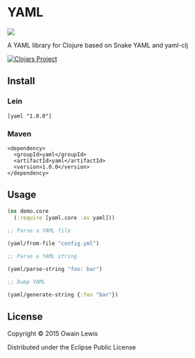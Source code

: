 # YAML

![](https://travis-ci.org/owainlewis/yaml.svg?branch=master)

A YAML library for Clojure based on Snake YAML and yaml-clj

[![Clojars Project](http://clojars.org/yaml/latest-version.svg)](http://clojars.org/yaml)

## Install

### Lein

```[yaml "1.0.0"]```

### Maven

```
<dependency>
  <groupId>yaml</groupId>
  <artifactId>yaml</artifactId>
  <version>1.0.0</version>
</dependency>
```

## Usage

```clojure
(ns demo.core
  (:require [yaml.core :as yaml]))
  
;; Parse a YAML file

(yaml/from-file "config.yml")

;; Parse a YAML string

(yaml/parse-string "foo: bar")

;; Dump YAML

(yaml/generate-string {:foo "bar"})

```

## License

Copyright © 2015 Owain Lewis

Distributed under the Eclipse Public License 
